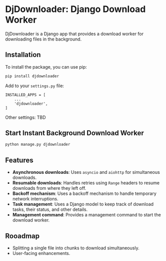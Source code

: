 # DjDownloader: Django Download Worker

DjDownloader is a Django app that provides a download worker for downloading files in the background.

## Installation

To install the package, you can use pip:

```bash
pip install djdownloader
```

Add to your `settings.py` file:

```
INSTALLED_APPS = [
    ...
    'djdownloader',
]
```

Other settings: TBD

## Start Instant Background Download Worker 

```bash
python manage.py djdownloader
```

## Features

*   **Asynchronous downloads**: Uses `asyncio` and `aiohttp` for simultaneous downloads.
*   **Resumable downloads**: Handles retries using `Range` headers to resume downloads from where they left off.
*   **Backoff mechanism**: Uses a backoff mechanism to handle temporary network interruptions.
*   **Task management**: Uses a Django model to keep track of download tasks, their status, and other details.
*   **Management command**: Provides a management command to start the download worker.


## Rooadmap 

*   Splitting a single file into chunks to download simultaneously.
*   User-facing enhancements.
